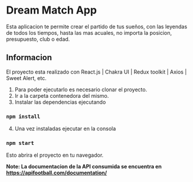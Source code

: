 # Dream Match App

Esta aplicacion te permite crear el partido de tus sueños, con las leyendas de todos los tiempos, hasta las mas acuales, no importa la posicion, presupuesto, club o edad.

## Informacion
El proyecto esta realizado con React.js | Chakra UI | Redux toolkit | Axios | Sweet Alert, etc.

1) Para poder ejecutarlo es necesario clonar el proyecto.
2) Ir a la carpeta contenedora del mismo.
3) Instalar las dependencias ejecutando
### `npm install`

4) Una vez instaladas ejecutar en la consola 
### `npm start`
Esto abrira el proyecto en tu navegador.


**Note: La documentacion de la API consumida se encuentra en https://apifootball.com/documentation/**
